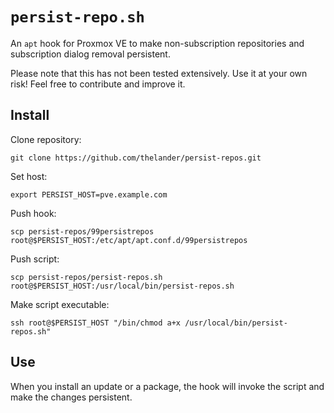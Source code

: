 # `persist-repo.sh`

An `apt` hook for Proxmox VE to make non-subscription repositories and subscription dialog removal persistent.

Please note that this has not been tested extensively. Use it at your own risk! Feel free to contribute and improve it.

## Install

Clone repository:

```
git clone https://github.com/thelander/persist-repos.git
```

Set host: 

```
export PERSIST_HOST=pve.example.com
```

Push hook:

```
scp persist-repos/99persistrepos root@$PERSIST_HOST:/etc/apt/apt.conf.d/99persistrepos
```

Push script:

```
scp persist-repos/persist-repos.sh root@$PERSIST_HOST:/usr/local/bin/persist-repos.sh
```

Make script executable:

```
ssh root@$PERSIST_HOST "/bin/chmod a+x /usr/local/bin/persist-repos.sh"
```

## Use

When you install an update or a package, the hook will invoke the script and make the changes persistent.
